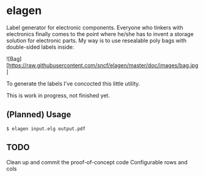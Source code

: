 # elagen
Label generator for electronic components.
Everyone who tinkers with electronics finally comes to the point where he/she has to invent a storage solution for electronic parts.
My way is to use resealable poly bags with double-sided labels inside:

![Bag][https://raw.githubusercontent.com/sncf/elagen/master/doc/images/bag.jpg]

To generate the labels I've concocted this little utility.

This is work in progress, not finished yet.

## (Planned) Usage

    $ elagen input.elg output.pdf

## TODO

Clean up and commit the proof-of-concept code
Configurable rows and cols  
